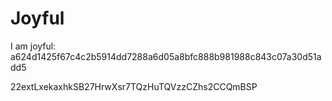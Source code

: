 # Joyful

I am joyful: a624d1425f67c4c2b5914dd7288a6d05a8bfc888b981988c843c07a30d51add5


22extLxekaxhkSB27HrwXsr7TQzHuTQVzzCZhs2CCQmBSP